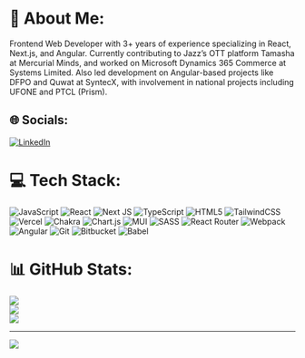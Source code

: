 # 💫 About Me:
Frontend Web Developer with 3+ years of experience specializing in React, Next.js, and Angular. Currently contributing to Jazz’s OTT platform Tamasha at Mercurial Minds, and worked on Microsoft Dynamics 365 Commerce at Systems Limited. Also led development on Angular-based projects like DFPO and Quwat at SyntecX, with involvement in national projects including UFONE and PTCL (Prism).


## 🌐 Socials:
[![LinkedIn](https://img.shields.io/badge/LinkedIn-%230077B5.svg?logo=linkedin&logoColor=white)](https://linkedin.com/in/https://www.linkedin.com/in/muhammad-ubaid-ur-rehman-dev) 

# 💻 Tech Stack:
![JavaScript](https://img.shields.io/badge/javascript-%23323330.svg?style=for-the-badge&logo=javascript&logoColor=%23F7DF1E) ![React](https://img.shields.io/badge/react-%2320232a.svg?style=for-the-badge&logo=react&logoColor=%2361DAFB) ![Next JS](https://img.shields.io/badge/Next-black?style=for-the-badge&logo=next.js&logoColor=white) ![TypeScript](https://img.shields.io/badge/typescript-%23007ACC.svg?style=for-the-badge&logo=typescript&logoColor=white) ![HTML5](https://img.shields.io/badge/html5-%23E34F26.svg?style=for-the-badge&logo=html5&logoColor=white) ![TailwindCSS](https://img.shields.io/badge/tailwindcss-%2338B2AC.svg?style=for-the-badge&logo=tailwind-css&logoColor=white) ![Vercel](https://img.shields.io/badge/vercel-%23000000.svg?style=for-the-badge&logo=vercel&logoColor=white) ![Chakra](https://img.shields.io/badge/chakra-%234ED1C5.svg?style=for-the-badge&logo=chakraui&logoColor=white) ![Chart.js](https://img.shields.io/badge/chart.js-F5788D.svg?style=for-the-badge&logo=chart.js&logoColor=white) ![MUI](https://img.shields.io/badge/MUI-%230081CB.svg?style=for-the-badge&logo=mui&logoColor=white) ![SASS](https://img.shields.io/badge/SASS-hotpink.svg?style=for-the-badge&logo=SASS&logoColor=white) ![React Router](https://img.shields.io/badge/React_Router-CA4245?style=for-the-badge&logo=react-router&logoColor=white) ![Webpack](https://img.shields.io/badge/webpack-%238DD6F9.svg?style=for-the-badge&logo=webpack&logoColor=black) ![Angular](https://img.shields.io/badge/angular-%23DD0031.svg?style=for-the-badge&logo=angular&logoColor=white) ![Git](https://img.shields.io/badge/git-%23F05033.svg?style=for-the-badge&logo=git&logoColor=white) ![Bitbucket](https://img.shields.io/badge/bitbucket-%230047B3.svg?style=for-the-badge&logo=bitbucket&logoColor=white) ![Babel](https://img.shields.io/badge/Babel-F9DC3e?style=for-the-badge&logo=babel&logoColor=black)
# 📊 GitHub Stats:
![](https://github-readme-stats.vercel.app/api?username=ubaidurrehmannn&theme=dark&hide_border=false&include_all_commits=true&count_private=true)<br/>
![](https://nirzak-streak-stats.vercel.app/?user=ubaidurrehmannn&theme=dark&hide_border=false)<br/>
![](https://github-readme-stats.vercel.app/api/top-langs/?username=ubaidurrehmannn&theme=dark&hide_border=false&include_all_commits=true&count_private=true&layout=compact)

---
[![](https://visitcount.itsvg.in/api?id=ubaidurrehmannn&icon=0&color=0)](https://visitcount.itsvg.in)

<!-- Proudly created with GPRM ( https://gprm.itsvg.in ) -->
